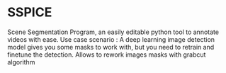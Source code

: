# SSPICE
Scene Segmentation Program, an easily editable python tool to annotate videos with ease.
Use case scenario : A deep learning image detection model gives you some masks to work with, but you need to retrain and finetune the detection. Allows to rework images masks with grabcut algorithm
